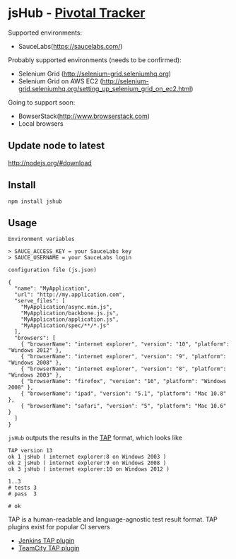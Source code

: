 # jsHub - [Pivotal Tracker](https://www.pivotaltracker.com/projects/705299)

Supported environments:

  * SauceLabs(https://saucelabs.com/)
    
Probably supported environments (needs to be confirmed):

  * Selenium Grid (http://selenium-grid.seleniumhq.org)
  * Selenium Grid on AWS EC2 (http://selenium-grid.seleniumhq.org/setting_up_selenium_grid_on_ec2.html)

Going to support soon:
  
  * BowserStack(http://www.browserstack.com)
  * Local browsers

## Update node to latest

http://nodejs.org/#download

## Install

    npm install jshub

## Usage

`Environment variables`

    > SAUCE_ACCESS_KEY = your SauceLabs key
    > SAUCE_USERNAME = your SauceLabs login

`configuration file (js.json)`

    {
      "name": "MyApplication",
      "url": "http://my.application.com",
      "serve_files": [
        "MyApplication/async.min.js",
        "MyApplication/backbone.js.js",
        "MyApplication/application.js",
        "MyApplication/spec/**/*.js"
      ],
      "browsers": [
        { "browserName": "internet explorer", "version": "10", "platform": "Windows 2012" },
        { "browserName": "internet explorer", "version": "9", "platform": "Windows 2008" },
        { "browserName": "internet explorer", "version": "8", "platform": "Windows 2003" },
        { "browserName": "firefox", "version": "16", "platform": "Windows 2008" },
        { "browserName": "ipad", "version": "5.1", "platform": "Mac 10.8" },
        { "browserName": "safari", "version": "5", "platform": "Mac 10.6" }
      ]
    }


`jsHub` outputs the results in the [TAP](http://en.wikipedia.org/wiki/Test_Anything_Protocol) format, which looks like

    TAP version 13
    ok 1 jsHub ( internet explorer:8 on Windows 2003 )
    ok 2 jsHub ( internet explorer:9 on Windows 2008 )
    ok 3 jsHub ( internet explorer:10 on Windows 2012 )

    1..3
    # tests 3
    # pass  3

    # ok
    
TAP is a human-readable and language-agnostic test result format. TAP plugins exist for popular CI servers

* [Jenkins TAP plugin](https://wiki.jenkins-ci.org/display/JENKINS/TAP+Plugin)
* [TeamCity TAP plugin](https://github.com/pavelsher/teamcity-tap-parser)